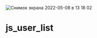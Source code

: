 ![Снимок экрана 2022-05-08 в 13 18 02](https://user-images.githubusercontent.com/82959081/167291747-ca72443d-737a-45ec-8654-fb04fae04eb6.png)
# js_user_list
